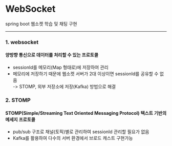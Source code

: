 # WebSocket
spring boot 웹소켓 학습 및 채팅 구현

---

### 1. websocket
#### 양방향 통신으로 데이터를 처리할 수 있는 프로토콜     
- sessionId를 메모리(Map 형태로)에 저장하여 관리
- 메모리에 저장하기 때문에 웹소켓 서버가 2대 이상이면 sessionId를 공유할 수 없음  
-> STOMP, 외부 저장소에 저장(Kafka) 방법으로 해결

### 2. STOMP
#### STOMP(Simple/Streaming Text Oriented Messaging Protocol) 텍스트 기반의 메세지 프로토콜
- pub/sub 구조로 채널(토픽)별로 관리하여 sessionId 관리할 필요가 없음
- Kafka를 활용하여 다수의 서버 환경에서 브로드 캐스트 구현가능